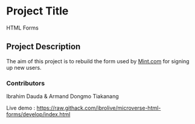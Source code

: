 # Project Title
HTML Forms

## Project Description
The aim of this project is to rebuild the form used by [Mint.com](http://www.mint.com/) for signing up new users.


### Contributors

Ibrahim Dauda & Armand Dongmo Tiakanang

Live demo : https://raw.githack.com/ibrolive/microverse-html-forms/develop/index.html



 

